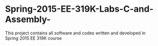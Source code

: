 # Spring-2015-EE-319K-Labs-C-and-Assembly-
This project contains all software and codes written and developed in Spring 2015 EE 319K course
